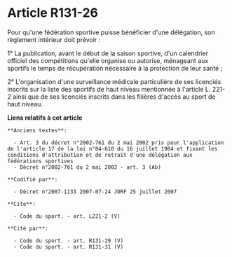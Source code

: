 # Article R131-26

Pour qu'une fédération sportive puisse bénéficier d'une délégation, son règlement intérieur doit prévoir : 

1° La publication, avant le début de la saison sportive, d'un calendrier officiel des compétitions qu'elle organise ou
autorise, ménageant aux sportifs le temps de récupération nécessaire à la protection de leur santé ; 

2° L'organisation d'une surveillance médicale particulière de ses licenciés inscrits sur la liste des sportifs de haut niveau
mentionnée à l'article L. 221-2 ainsi que de ses licenciés inscrits dans les filières d'accès au sport de haut niveau.

**Liens relatifs à cet article**

	**Anciens textes**:

	  - Art. 3 du décret n°2002-761 du 2 mai 2002 pris pour l'application de l'article 17 de la loi n°84-610 du 16 juillet 1984 et fixant les conditions d'attribution et de retrait d'une délégation aux fédérations sportives
	  - Décret n°2002-761 du 2 mai 2002 - art. 3 (Ab)

	**Codifié par**:

	  - Décret n°2007-1133 2007-07-24 JORF 25 juillet 2007

	**Cite**:

	  - Code du sport. - art. L221-2 (V)

	**Cité par**:

	  - Code du sport. - art. R131-29 (V)
	  - Code du sport. - art. R131-31 (V)
